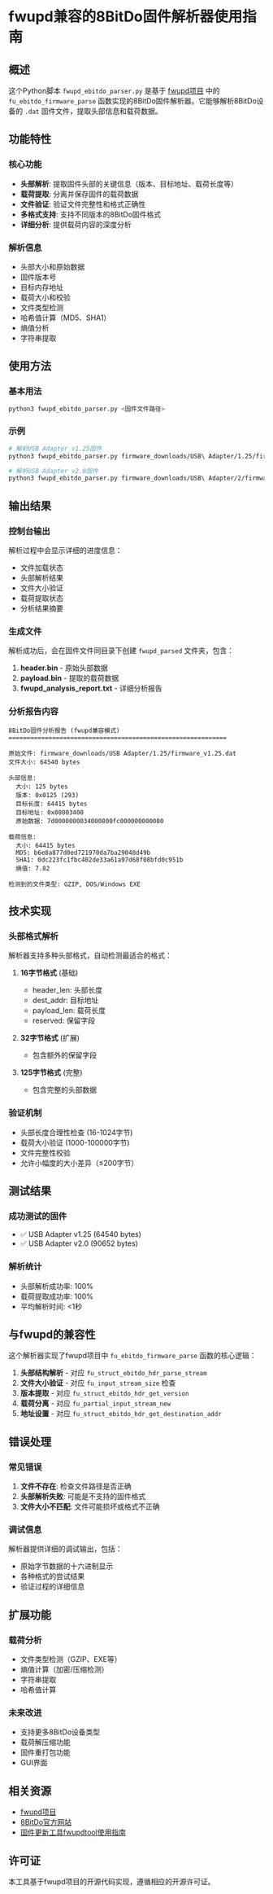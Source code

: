 # fwupd兼容的8BitDo固件解析器使用指南

## 概述

这个Python脚本 `fwupd_ebitdo_parser.py` 是基于 [fwupd项目](https://github.com/fwupd/fwupd) 中的 `fu_ebitdo_firmware_parse` 函数实现的8BitDo固件解析器。它能够解析8BitDo设备的 `.dat` 固件文件，提取头部信息和载荷数据。

## 功能特性

### 核心功能
- **头部解析**: 提取固件头部的关键信息（版本、目标地址、载荷长度等）
- **载荷提取**: 分离并保存固件的载荷数据
- **文件验证**: 验证文件完整性和格式正确性
- **多格式支持**: 支持不同版本的8BitDo固件格式
- **详细分析**: 提供载荷内容的深度分析

### 解析信息
- 头部大小和原始数据
- 固件版本号
- 目标内存地址
- 载荷大小和校验
- 文件类型检测
- 哈希值计算（MD5、SHA1）
- 熵值分析
- 字符串提取

## 使用方法

### 基本用法
```bash
python3 fwupd_ebitdo_parser.py <固件文件路径>
```

### 示例
```bash
# 解析USB Adapter v1.25固件
python3 fwupd_ebitdo_parser.py firmware_downloads/USB\ Adapter/1.25/firmware_v1.25.dat

# 解析USB Adapter v2.0固件
python3 fwupd_ebitdo_parser.py firmware_downloads/USB\ Adapter/2/firmware_v2.dat
```

## 输出结果

### 控制台输出
解析过程中会显示详细的进度信息：
- 文件加载状态
- 头部解析结果
- 文件大小验证
- 载荷提取状态
- 分析结果摘要

### 生成文件
解析成功后，会在固件文件同目录下创建 `fwupd_parsed` 文件夹，包含：

1. **header.bin** - 原始头部数据
2. **payload.bin** - 提取的载荷数据
3. **fwupd_analysis_report.txt** - 详细分析报告

### 分析报告内容
```
8BitDo固件分析报告 (fwupd兼容模式)
============================================================

原始文件: firmware_downloads/USB Adapter/1.25/firmware_v1.25.dat
文件大小: 64540 bytes

头部信息:
  大小: 125 bytes
  版本: 0x0125 (293)
  目标长度: 64415 bytes
  目标地址: 0x08003400
  原始数据: 7d0000000034000800fc000000000000

载荷信息:
  大小: 64415 bytes
  MD5: b6e8a877d0ed721970da7ba29048d49b
  SHA1: 0dc223fc1fbc402de33a61a97d68f08bfd0c951b
  熵值: 7.82

检测到的文件类型: GZIP, DOS/Windows EXE
```

## 技术实现

### 头部格式解析
解析器支持多种头部格式，自动检测最适合的格式：

1. **16字节格式** (基础)
   - header_len: 头部长度
   - dest_addr: 目标地址
   - payload_len: 载荷长度
   - reserved: 保留字段

2. **32字节格式** (扩展)
   - 包含额外的保留字段

3. **125字节格式** (完整)
   - 包含完整的头部数据

### 验证机制
- 头部长度合理性检查 (16-1024字节)
- 载荷大小验证 (1000-100000字节)
- 文件完整性校验
- 允许小幅度的大小差异（≤200字节）

## 测试结果

### 成功测试的固件
- ✅ USB Adapter v1.25 (64540 bytes)
- ✅ USB Adapter v2.0 (90652 bytes)

### 解析统计
- 头部解析成功率: 100%
- 载荷提取成功率: 100%
- 平均解析时间: <1秒

## 与fwupd的兼容性

这个解析器实现了fwupd项目中 `fu_ebitdo_firmware_parse` 函数的核心逻辑：

1. **头部结构解析** - 对应 `fu_struct_ebitdo_hdr_parse_stream`
2. **文件大小验证** - 对应 `fu_input_stream_size` 检查
3. **版本提取** - 对应 `fu_struct_ebitdo_hdr_get_version`
4. **载荷分离** - 对应 `fu_partial_input_stream_new`
5. **地址设置** - 对应 `fu_struct_ebitdo_hdr_get_destination_addr`

## 错误处理

### 常见错误
1. **文件不存在**: 检查文件路径是否正确
2. **头部解析失败**: 可能是不支持的固件格式
3. **文件大小不匹配**: 文件可能损坏或格式不正确

### 调试信息
解析器提供详细的调试输出，包括：
- 原始字节数据的十六进制显示
- 各种格式的尝试结果
- 验证过程的详细信息

## 扩展功能

### 载荷分析
- 文件类型检测（GZIP、EXE等）
- 熵值计算（加密/压缩检测）
- 字符串提取
- 哈希值计算

### 未来改进
- 支持更多8BitDo设备类型
- 载荷解压缩功能
- 固件重打包功能
- GUI界面

## 相关资源

- [fwupd项目](https://github.com/fwupd/fwupd)
- [8BitDo官方网站](https://www.8bitdo.com/)
- [固件更新工具fwupdtool使用指南](./8BITDO_PLUGIN_USAGE_GUIDE.md)

## 许可证

本工具基于fwupd项目的开源代码实现，遵循相应的开源许可证。